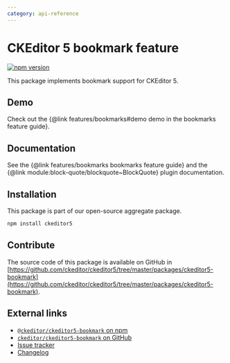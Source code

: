 ```yaml
---
category: api-reference
---
```


# CKEditor&nbsp;5 bookmark feature

[![npm version](https://badge.fury.io/js/%40ckeditor%2Fckeditor5-block-quote.svg)](https://www.npmjs.com/package/@ckeditor/ckeditor5-bookmark)

This package implements bookmark support for CKEditor&nbsp;5.

## Demo

Check out the {@link features/bookmarks#demo demo in the bookmarks feature guide}.

## Documentation

See the {@link features/bookmarks bookmarks feature guide} and the {@link module:block-quote/blockquote~BlockQuote} plugin documentation.

## Installation

This package is part of our open-source aggregate package.

```bash
npm install ckeditor5
```

## Contribute

The source code of this package is available on GitHub in [https://github.com/ckeditor/ckeditor5/tree/master/packages/ckeditor5-bookmark](https://github.com/ckeditor/ckeditor5/tree/master/packages/ckeditor5-bookmark).

## External links

* [`@ckeditor/ckeditor5-bookmark` on npm](https://www.npmjs.com/package/@ckeditor/ckeditor5-bookmark)
* [`ckeditor/ckeditor5-bookmark` on GitHub](https://github.com/ckeditor/ckeditor5/tree/master/packages/ckeditor5-bookmark)
* [Issue tracker](https://github.com/ckeditor/ckeditor5/issues)
* [Changelog](https://github.com/ckeditor/ckeditor5/blob/master/CHANGELOG.md)
